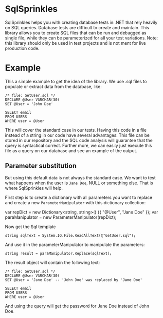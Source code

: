 # SqlSprinkles

SqlSprinkles helps you with creating database tests in .NET that rely heavily on SQL queries. 
Database tests are difficult to create and maintain. This library allows you to create SQL files that can be run
and debugged as single file, while they can be parameterized for all your test variations.
Note: this library should only be used in test projects and is not ment for live production code.

# Example

This a simple example to get the idea of the library. We use .sql files to populate or extract data from the database, like:

    /* file: GetUser.sql */
    DECLARE @User VARCHAR(30)
    SET @User = 'John Doe'
    
    SELECT email 
    FROM USERS 
    WHERE user = @User

This will cover the standard case in our tests. Having this code in a file instead of a string in our code have several advantages: 
This file can be stored in our repository and the SQL code analysis will guarantee that the query is syntactical correct. 
Further more, we can easily just execute this file as a query on our database and see an example of the output.

## Parameter substitution
But using this default data is not always the standard case. We want to test what happens when the user is `Jane Doe`, NULL 
or something else. That is where SqlSprinkles will help.

First step is to create a dictionary with all parameters you want to replace and create a new `ParameterManipulator`
with this dictionary collection:
   
   var repDict = new Dictionary<string, string>() {{ "@User", "Jane Doe" }};
   var paraManipulator = new ParameterManipulator(repDict);

Now get the Sql template

    string sqlText = System.IO.File.ReadAllText(@"GetUser.sql");
    
And use it in the parameterManipulator to manipulate the parameters:

    string result = paraManipulator.Replace(sqlText);
    
The result object will contain the following text:

    /* file: GetUser.sql */
    DECLARE @User VARCHAR(30)
    SET @User = 'Jane Doe' -- 'John Doe' was replaced by 'Jane Doe'
    
    SELECT email 
    FROM USERS 
    WHERE user = @User

And using the query will get the password for Jane Doe instead of John Doe.
